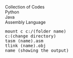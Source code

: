 Collection of Codes
<br> 
Python
<br> 
Java
<br> 
Assembly Language
<pre>mount c c:/(folder name)
c:(change directory)
tasm (name).asm
tlink (name).obj
name (showing the output)</pre>
  

